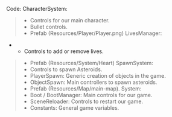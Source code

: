Code:
CharacterSystem: 
> + Controls for our main character.
> + Bullet controls.
> + Prefab (Resources/Player/Player.png)
LivesManager:
+ + Controls to add or remove lives.
> + Prefab (Resources/System/Heart)
SpawnSystem:
> + Controls to spawn Asteroids.
> + PlayerSpawn: Generic creation of objects in the game.
> + ObjectSpawn: Main controllers to spawn asteroids.
> + Prefab (Resources/Map/main-map).
System:
> + Boot / BootManager: Main controls for our game.
> + SceneReloader: Controls to restart our game.
> + Constants: General game variables.